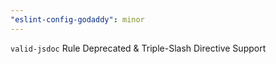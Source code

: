 ```yaml
---
"eslint-config-godaddy": minor
---
```


`valid-jsdoc` Rule Deprecated & Triple-Slash Directive Support
